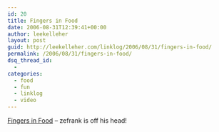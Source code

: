 ```yaml
---
id: 20
title: Fingers in Food
date: 2006-08-31T12:39:41+00:00
author: leekelleher
layout: post
guid: http://leekelleher.com/linklog/2006/08/31/fingers-in-food/
permalink: /2006/08/31/fingers-in-food/
dsq_thread_id:
  - 
categories:
  - food
  - fun
  - linklog
  - video
---
```

[Fingers in Food](http://www.zefrank.com/theshow/archives/2006/08/083006.html) &#8211; zefrank is off his head!